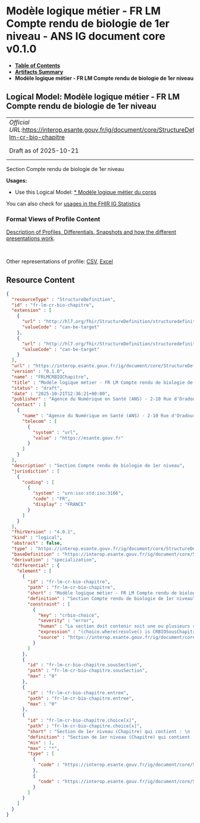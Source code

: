 # Modèle logique métier - FR LM Compte rendu de biologie de 1er niveau - ANS IG document core v0.1.0

* [**Table of Contents**](toc.md)
* [**Artifacts Summary**](artifacts.md)
* **Modèle logique métier - FR LM Compte rendu de biologie de 1er niveau**

## Logical Model: Modèle logique métier - FR LM Compte rendu de biologie de 1er niveau 

| | |
| :--- | :--- |
| *Official URL*:https://interop.esante.gouv.fr/ig/document/core/StructureDefinition/fr-lm-cr-bio-chapitre | *Version*:0.1.0 |
| Draft as of 2025-10-21 | *Computable Name*:FRLMCRBIOChapitre |

 
Section Compte rendu de biologie de 1er niveau 

**Usages:**

* Use this Logical Model: [* Modèle logique métier du corps](StructureDefinition-fr-lm-corps-document.md)

You can also check for [usages in the FHIR IG Statistics](https://packages2.fhir.org/xig/ans.document.fr.core|current/StructureDefinition/fr-lm-cr-bio-chapitre)

### Formal Views of Profile Content

 [Description of Profiles, Differentials, Snapshots and how the different presentations work](http://build.fhir.org/ig/FHIR/ig-guidance/readingIgs.html#structure-definitions). 

 

Other representations of profile: [CSV](StructureDefinition-fr-lm-cr-bio-chapitre.csv), [Excel](StructureDefinition-fr-lm-cr-bio-chapitre.xlsx) 



## Resource Content

```json
{
  "resourceType" : "StructureDefinition",
  "id" : "fr-lm-cr-bio-chapitre",
  "extension" : [
    {
      "url" : "http://hl7.org/fhir/StructureDefinition/structuredefinition-type-characteristics",
      "valueCode" : "can-be-target"
    },
    {
      "url" : "http://hl7.org/fhir/StructureDefinition/structuredefinition-type-characteristics",
      "valueCode" : "can-be-target"
    }
  ],
  "url" : "https://interop.esante.gouv.fr/ig/document/core/StructureDefinition/fr-lm-cr-bio-chapitre",
  "version" : "0.1.0",
  "name" : "FRLMCRBIOChapitre",
  "title" : "Modèle logique métier - FR LM Compte rendu de biologie de 1er niveau",
  "status" : "draft",
  "date" : "2025-10-21T12:36:21+00:00",
  "publisher" : "Agence du Numérique en Santé (ANS) - 2-10 Rue d'Oradour-sur-Glane, 75015 Paris",
  "contact" : [
    {
      "name" : "Agence du Numérique en Santé (ANS) - 2-10 Rue d'Oradour-sur-Glane, 75015 Paris",
      "telecom" : [
        {
          "system" : "url",
          "value" : "https://esante.gouv.fr"
        }
      ]
    }
  ],
  "description" : "Section Compte rendu de biologie de 1er niveau",
  "jurisdiction" : [
    {
      "coding" : [
        {
          "system" : "urn:iso:std:iso:3166",
          "code" : "FR",
          "display" : "FRANCE"
        }
      ]
    }
  ],
  "fhirVersion" : "4.0.1",
  "kind" : "logical",
  "abstract" : false,
  "type" : "https://interop.esante.gouv.fr/ig/document/core/StructureDefinition/fr-lm-cr-bio-chapitre",
  "baseDefinition" : "https://interop.esante.gouv.fr/ig/document/core/StructureDefinition/fr-lm-section",
  "derivation" : "specialization",
  "differential" : {
    "element" : [
      {
        "id" : "fr-lm-cr-bio-chapitre",
        "path" : "fr-lm-cr-bio-chapitre",
        "short" : "Modèle logique métier - FR LM Compte rendu de biologie de 1er niveau",
        "definition" : "Section Compte rendu de biologie de 1er niveau",
        "constraint" : [
          {
            "key" : "crbio-choice",
            "severity" : "error",
            "human" : "La section doit contenir soit une ou plusieurs sous-sections CRBIOSousChapitre, soit une ou plusieurs entrées ResultatsExamensBiologieMedicale, mais pas les deux.",
            "expression" : "(choice.where(resolve() is CRBIOSousChapitre).exists() and not choice.where(resolve() is ResultatsExamensBiologieMedicale).exists()) or (not choice.where(resolve() is CRBIOSousChapitre).exists() and choice.where(resolve() is ResultatsExamensBiologieMedicale).exists())",
            "source" : "https://interop.esante.gouv.fr/ig/document/core/StructureDefinition/fr-lm-cr-bio-chapitre"
          }
        ]
      },
      {
        "id" : "fr-lm-cr-bio-chapitre.sousSection",
        "path" : "fr-lm-cr-bio-chapitre.sousSection",
        "max" : "0"
      },
      {
        "id" : "fr-lm-cr-bio-chapitre.entree",
        "path" : "fr-lm-cr-bio-chapitre.entree",
        "max" : "0"
      },
      {
        "id" : "fr-lm-cr-bio-chapitre.choice[x]",
        "path" : "fr-lm-cr-bio-chapitre.choice[x]",
        "short" : "Section de 1er niveau (Chapitre) qui contient : \n  • soit une seule entrée FR-Resultats-examens-de-biologie-medicale,  \n  • soit une ou plusieurs sous-sections FR-CR-BIO-Sous-Chapitre",
        "definition" : "Section de 1er niveau (Chapitre) qui contient : \n  • soit une seule entrée FR-Resultats-examens-de-biologie-medicale,  \n  • soit une ou plusieurs sous-sections FR-CR-BIO-Sous-Chapitre",
        "min" : 1,
        "max" : "*",
        "type" : [
          {
            "code" : "https://interop.esante.gouv.fr/ig/document/core/StructureDefinition/fr-lm-cr-bio-sous-chapitre"
          },
          {
            "code" : "https://interop.esante.gouv.fr/ig/document/core/StructureDefinition/fr-lm-resultats-examens-biologie-medicale"
          }
        ]
      }
    ]
  }
}

```
